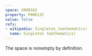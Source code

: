 ```yaml
---
space: S000162
property: P000137
value: false
refs:
- wikipedia: Singleton_(mathematics)
  name: Singleton (mathematics)
---
```


The space is nonempty by definition.
